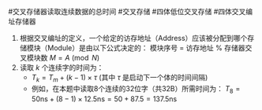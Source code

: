 #交叉存储器读取连续数据的总时间 #交叉存储  #四体低位交叉存储   #四体交叉编址存储器 
1. 根据交叉编址的定义，一个给定的访存地址（Address）应该被分配到哪个存储模块（Module）是由以下公式决定的：
	模块序号 = 访存地址 % 存储器交叉模块数
	$M = A \pmod N$  
2. 读取 $k$ 个连续字的时间为：
    *   $T_k = T_m + (k-1) \times \tau$ (其中 $\tau$ 是启动下一个体的时间间隔)
    *   例如，在本题中读取8个连续的32位字（共32B）所需时间为：
        $T_8 = 50\text{ns} + (8-1) \times 12.5\text{ns} = 50 + 87.5 = 137.5\text{ns}$